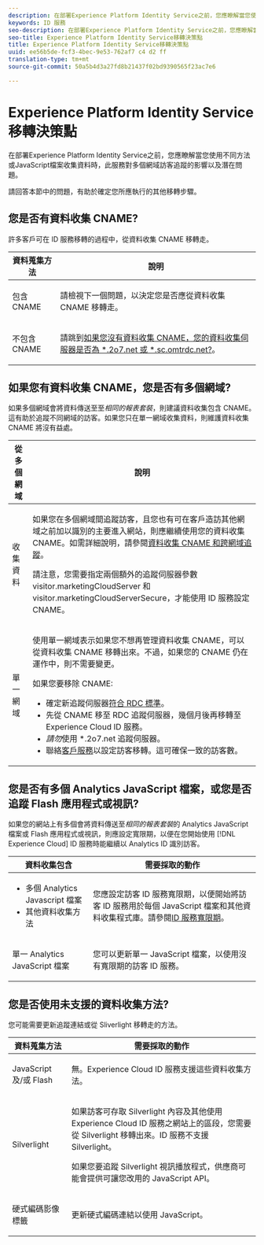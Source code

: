```yaml
---
description: 在部署Experience Platform Identity Service之前，您應瞭解當您使用不同方法或JavaScript檔案收集資料時，此服務對多個網域訪客追蹤的影響以及潛在問題。
keywords: ID 服務
seo-description: 在部署Experience Platform Identity Service之前，您應瞭解當您使用不同方法或JavaScript檔案收集資料時，此服務對多個網域訪客追蹤的影響以及潛在問題。
seo-title: Experience Platform Identity Service移轉決策點
title: Experience Platform Identity Service移轉決策點
uuid: ee56b5de-fcf3-4bec-9e53-762af7 c4 d2 ff
translation-type: tm+mt
source-git-commit: 50a5b4d3a27fd8b21437f02bd9390565f23ac7e6

---
```



# Experience Platform Identity Service移轉決策點

在部署Experience Platform Identity Service之前，您應瞭解當您使用不同方法或JavaScript檔案收集資料時，此服務對多個網域訪客追蹤的影響以及潛在問題。

請回答本節中的問題，有助於確定您所應執行的其他移轉步驟。

## 您是否有資料收集 CNAME?

許多客戶可在 ID 服務移轉的過程中，從資料收集 CNAME 移轉走。

<table id="table_13F7C1E3D64D4F86B0149C9D3B54AADD"> 
 <thead> 
  <tr> 
   <th colname="col1" class="entry"> 資料蒐集方法 </th> 
   <th colname="col2" class="entry"> 說明 </th> 
  </tr> 
 </thead>
 <tbody> 
  <tr> 
   <td colname="col1"> <p>包含 CNAME </p> </td> 
   <td colname="col2"> <p>請檢視下一個問題，以決定您是否應從資料收集 CNAME 移轉走。 </p> </td> 
  </tr> 
  <tr> 
   <td colname="col1"> <p>不包含 CNAME </p> </td> 
   <td colname="col2"> <p>請跳到<a href="../../reference/analytics-reference/migration-decisions.md#section-34dabde7780e4a339f134c0ca7768961" format="dita" scope="local">如果您沒有資料收集 CNAME，您的資料收集伺服器是否為 *.2o7.net 或 *.sc.omtrdc.net?</a>。 </p> </td> 
  </tr> 
 </tbody> 
</table>

## 如果您有資料收集 CNAME，您是否有多個網域?

如果多個網域會將資料傳送至至*相同的報表套裝*，則建議資料收集包含 CNAME。這有助於追蹤不同網域的訪客。如果您只在單一網域收集資料，則維護資料收集 CNAME 將沒有益處。

<table id="table_D132BCA243E54657AEC930559343FDD3"> 
 <thead> 
  <tr> 
   <th colname="col1" class="entry"> 從多個網域 </th> 
   <th colname="col2" class="entry"> 說明 </th> 
  </tr> 
 </thead>
 <tbody> 
  <tr> 
   <td colname="col1"> <p>收集資料 </p> </td> 
   <td colname="col2"> <p>如果您在多個網域間追蹤訪客，且您也有可在客戶造訪其他網域之前加以識別的主要進入網站，則應繼續使用您的資料收集 CNAME。如需詳細說明，請參閱<a href="../../reference/analytics-reference/cname.md#concept-4df91f8a30ad4ec7a01eb943d579cc9d" format="dita" scope="local">資料收集 CNAME 和跨網域追蹤</a>。 </p> <p>請注意，您需要指定兩個額外的追蹤伺服器參數 <span class="codeph">visitor.marketingCloudServer</span> 和 <span class="codeph">visitor.marketingCloudServerSecure</span>，才能使用 ID 服務設定 CNAME。 </p> </td> 
  </tr> 
  <tr> 
   <td colname="col1"> <p>單一網域 </p> </td> 
   <td colname="col2"> <p>使用單一網域表示如果您不想再管理資料收集 CNAME，可以從資料收集 CNAME 移轉出來。不過，如果您的 CNAME 仍在運作中，則不需要變更。 </p> <p>如果您要移除 CNAME: </p> 
    <ul id="ul_12CDECEFC7BB41A18895B507CAA42315"> 
     <li id="li_32E2CD3E58454E20A642BADE507AE86E">確定新追蹤伺服器<a href="https://marketing.adobe.com/resources/help/en_US/whitepapers/rdc/" format="https" scope="external">符合 RDC 標準</a>。 </li> 
     <li id="li_865BB6DAA3594EBBAB688E73C8343762">先從 CNAME 移至 RDC 追蹤伺服器，幾個月後再移轉至 <span class="keyword">Experience Cloud</span> ID 服務。 </li> 
     <li id="li_284A015177554C848C8648DC5BBAA365"> <i>請勿</i>使用 <span class="codeph">*.2o7.net</span> 追蹤伺服器。 </li> 
     <li id="li_B1ABF03DC46C42059F61542CDE0FE5A1">聯絡<a href="https://helpx.adobe.com/marketing-cloud/contact-support.html" format="https" scope="external">客戶服務</a>以設定訪客移轉。這可確保一致的訪客數。 </li> 
    </ul> </td> 
  </tr> 
 </tbody> 
</table>

## 您是否有多個 Analytics JavaScript 檔案，或您是否追蹤 Flash 應用程式或視訊?

如果您的網站上有多個會將資料傳送至*相同的報表套裝*的 Analytics JavaScript 檔案或 Flash 應用程式或視訊，則應設定寬限期，以便在您開始使用 [!DNL Experience Cloud] ID 服務時能繼續以 Analytics ID 識別訪客。

<table id="table_8A4EA063AF4345B69BC98537E2E702BA"> 
 <thead> 
  <tr> 
   <th colname="col1" class="entry"> 資料收集包含 </th> 
   <th colname="col2" class="entry"> 需要採取的動作 </th> 
  </tr> 
 </thead>
 <tbody> 
  <tr> 
   <td colname="col1"> 
    <ul id="ul_910DD99E074E49C6907F86426EFA5BF2"> 
     <li id="li_4366CC8EB7A54A959568E3761ABBBF23">多個 Analytics Javascript 檔案 </li> 
     <li id="li_B8A8132019EA48088E4F37E36F153D76">其他資料收集方法 </li> 
    </ul> </td> 
   <td colname="col2"> <p>您應設定訪客 ID 服務寬限期，以便開始將訪客 ID 服務用於每個 JavaScript 檔案和其他資料收集程式庫。請參閱<a href="../../reference/analytics-reference/grace-period.md" format="dita" scope="local">ID 服務寬限期</a>。 </p> </td> 
  </tr> 
  <tr> 
   <td colname="col1"> <p>單一 Analytics JavaScript 檔案 </p> </td> 
   <td colname="col2"> <p>您可以更新單一 JavaScript 檔案，以使用沒有寬限期的訪客 ID 服務。 </p> </td> 
  </tr> 
 </tbody> 
</table>

## 您是否使用未支援的資料收集方法?

您可能需要更新追蹤連結或從 Sliverlight 移轉走的方法。

<table id="table_A72AEB92F48345DD83F136B9989F4EF9"> 
 <thead> 
  <tr> 
   <th colname="col1" class="entry"> 資料蒐集方法 </th> 
   <th colname="col2" class="entry"> 需要採取的動作 </th> 
  </tr> 
 </thead>
 <tbody> 
  <tr> 
   <td colname="col1"> <p>JavaScript 及/或 Flash </p> </td> 
   <td colname="col2"> <p>無。<span class="keyword">Experience Cloud</span> ID 服務支援這些資料收集方法。 </p> </td> 
  </tr> 
  <tr> 
   <td colname="col1"> <p>Silverlight </p> </td> 
   <td colname="col2"> <p>如果訪客可存取 Silverlight 內容及其他使用 <span class="keyword">Experience Cloud</span> ID 服務之網站上的區段，您需要從 Silverlight 移轉出來。ID 服務不支援 Silverlight。 </p> <p> 如果您要追蹤 Silverlight 視訊播放程式，供應商可能會提供可讓您改用的 JavaScript API。 </p> </td> 
  </tr> 
  <tr> 
   <td colname="col1"> <p>硬式編碼影像標籤 </p> </td> 
   <td colname="col2"> <p>更新硬式編碼連結以使用 JavaScript。 </p> </td> 
  </tr> 
 </tbody> 
</table>

